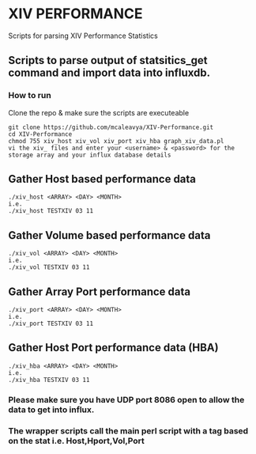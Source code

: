 # XIV PERFORMANCE
Scripts for parsing XIV Performance Statistics
## Scripts to parse output of statsitics_get command and import data into influxdb.
### How to run
Clone the repo & make sure the scripts are executeable 

```
git clone https://github.com/mcaleavya/XIV-Performance.git
cd XIV-Performance
chmod 755 xiv_host xiv_vol xiv_port xiv_hba graph_xiv_data.pl
vi the xiv_ files and enter your <username> & <password> for the storage array and your influx database details

```

## Gather Host based performance data
```
./xiv_host <ARRAY> <DAY> <MONTH>
i.e.
./xiv_host TESTXIV 03 11
```
## Gather Volume based performance data
```
./xiv_vol <ARRAY> <DAY> <MONTH>
i.e.
./xiv_vol TESTXIV 03 11
```

## Gather Array Port performance data
```
./xiv_port <ARRAY> <DAY> <MONTH>
i.e.
./xiv_port TESTXIV 03 11
```
## Gather Host Port performance data (HBA)
```
./xiv_hba <ARRAY> <DAY> <MONTH>
i.e.
./xiv_hba TESTXIV 03 11
```
### Please make sure you have UDP port 8086 open to allow the data to get into influx.
### The wrapper scripts call the main perl script with a tag based on the stat i.e. Host,Hport,Vol,Port

